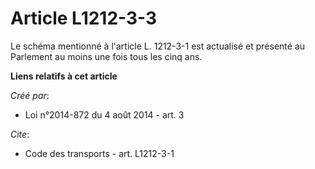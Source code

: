 # Article L1212-3-3

Le schéma mentionné à l'article L. 1212-3-1 est actualisé et présenté au Parlement au moins une fois tous les cinq ans.

**Liens relatifs à cet article**

_Créé par_:

  - Loi n°2014-872 du 4 août 2014 - art. 3

_Cite_:

  - Code des transports - art. L1212-3-1
